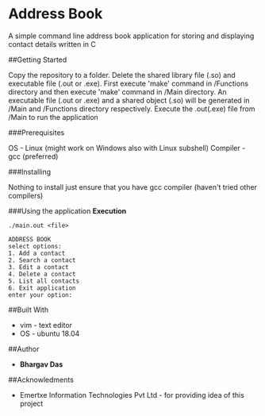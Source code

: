 Address Book 
===========

A simple command line address book application for storing and displaying contact details written in C

##Getting Started 

Copy the repository to a folder. Delete the shared library file (.so) and executable file (.out or .exe). First execute 'make' command in /Functions directory and then execute 'make' command in /Main directory. An executable  file (.out or .exe) and a shared object (.so) will be generated in /Main and /Functions directory respectively. Execute the .out(.exe) file from /Main to run the application

###Prerequisites

OS       - Linux (might work on Windows also with Linux subshell)
Compiler - gcc (preferred)

###Installing

Nothing to install just ensure that you have gcc compiler (haven't tried other compilers) 

###Using the application
**Execution**
```
./main.out <file>
```

```
ADDRESS BOOK
select options:
1. Add a contact
2. Search a contact
3. Edit a contact
4. Delete a contact
5. List all contacts
6. Exit application
enter your option:
```

##Built With

* vim - text editor
* OS  - ubuntu 18.04

##Author

* **Bhargav Das**

##Acknowledments

* Emertxe Information Technologies Pvt Ltd - for providing idea of this project
